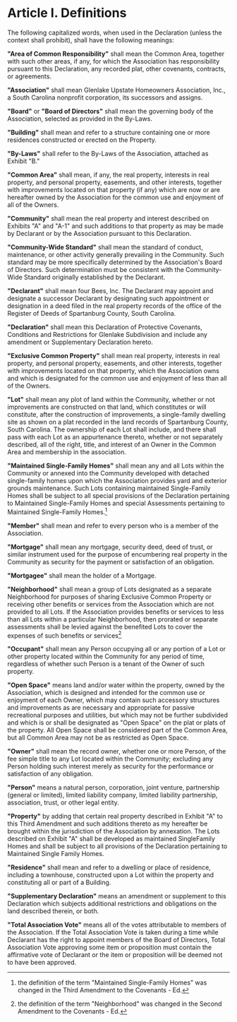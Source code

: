 # Article I. Definitions

The following capitalized words, when used in the Declaration (unless the context shall prohibit), shall have the following meanings:

**"Area of Common Responsibility"** shall mean the Common Area, together with such other areas, if any, for which the Association has responsibility pursuant to this Declaration, any recorded plat, other covenants, contracts, or agreements.

**"Association"** shall mean Glenlake Upstate Homeowners Association, Inc., a South Carolina nonprofit corporation, its successors and assigns.

**"Board"** or **"Board of Directors"** shall mean the governing body of the Association, selected as provided in the By-Laws.

**"Building"** shall mean and refer to a structure containing one or more residences constructed or erected on the Property.

**"By-Laws"** shall refer to the By-Laws of the Association, attached as Exhibit "B."

**"Common Area"** shall mean, if any, the real property, interests in real property, and personal property, easements, and other interests, together with improvements located on that property (if any) which are now or are hereafter owned by the Association for the common use and enjoyment of all of the Owners.

**"Community"** shall mean the real property and interest described on Exhibits "A" and "A-1" and such additions to that property as may be made by Declarant or by the Association pursuant to this Declaration.

**"Community-Wide Standard"** shall mean the standard of conduct, maintenance, or other activity generally prevailing in the Community. Such standard may be more specifically determined by the Association's Board of Directors. Such determination must be consistent with the Community-Wide Standard originally established by the Declarant.

**"Declarant"** shall mean four Bees, Inc. The Declarant may appoint and designate a successor Declarant by designating such appointment or designation in a deed filed in the real property records of the office of the Register of Deeds of Spartanburg County, South Carolina.

**"Declaration"** shall mean this Declaration of Protective Covenants, Conditions and Restrictions for Glenlake Subdivision and include any amendment or Supplementary Declaration hereto.

**"Exclusive Common Property"** shall mean real property, interests in real property, and personal property, easements, and other interests, together with improvements located on that property, which the Association owns and which is designated for the common use and enjoyment of less than all of the Owners.

**"Lot"** shall mean any plot of land within the Community, whether or not improvements are constructed on that land, which constitutes or will constitute, after the construction of improvements, a single-family dwelling site as shown on a plat recorded in the land records of Spartanburg County, South Carolina. The ownership of each Lot shall include, and there shall pass with each Lot as an appurtenance thereto, whether or not separately described, all of the right, title, and interest of an Owner in the Common Area and membership in the association.

**"Maintained Single-Family Homes"** shall mean any and all Lots within the Community or annexed into the Community developed with detached single-family homes upon which the Association provides yard and exterior grounds maintenance. Such Lots containing maintained Single-Family Homes shall be subject to all special provisions of the Declaration pertaining to Maintained Single-Family Homes and special Assessments pertaining to Maintained Single-Family Homes.[^1]

[^1]: the definition of the term "Maintained Single-Family Homes" was changed in the Third Amendment to the Covenants - Ed.

**"Member"** shall mean and refer to every person who is a member of the Association.

**"Mortgage"** shall mean any mortgage, security deed, deed of trust, or similar instrument used for the purpose of encumbering real property in the Community as security for the payment or satisfaction of an obligation.

**"Mortgagee"** shall mean the holder of a Mortgage.

**"Neighborhood"** shall mean a group of Lots designated as a separate Neighborhood for purposes of sharing Exclusive Common Property or receiving other benefits or services from the Association which are not provided to all Lots. If the Association provides benefits or services to less than all Lots within a particular Neighborhood, then prorated or separate assessments shall be levied against the benefited Lots to cover the expenses of such benefits or services[^2]

[^2]: the definition of the term "Neighborhood" was changed in the Second Amendment to the Covenants - Ed.

**"Occupant"** shall mean any Person occupying all or any portion of a Lot or other property located within the Community for any period of time, regardless of whether such Person is a tenant of the Owner of such property.

**"Open Space"** means land and/or water within the property, owned by the Association, which is designed and intended for the common use or enjoyment of each Owner, which may contain such accessory structures and improvements as are necessary and appropriate for passive recreational purposes and utilities, but which may not be further subdivided and which is or shall be designated as "Open Space" on the plat or plats of the property. All Open Space shall be considered part of the Common Area, but all Common Area may not be as restricted as Open Space.

**"Owner"** shall mean the record owner, whether one or more Person, of the fee simple title to any Lot located within the Community; excluding any Person holding such interest merely as security for the performance or satisfaction of any obligation.

**"Person"** means a natural person, corporation, joint venture, partnership (general or limited), limited liability company, limited liability partnership, association, trust, or other legal entity. 

**"Property"** by adding that certain real property described in Exhibit "A" to this Third Amendment and such additions thereto as my hereafter be brought within the jurisdiction of the Association by annexation. The Lots described on Exhibit "A" shall be developed as maintained SingleFamily Homes and shall be subject to all provisions of the Declaration pertaining to Maintained Single Family Homes.

**"Residence"** shall mean and refer to a dwelling or place of residence, including a townhouse, constructed upon a Lot within the property and constituting all or part of a Building.

**"Supplementary Declaration"** means an amendment or supplement to this Declaration which subjects additional restrictions and obligations on the land described therein, or both. 

**"Total Association Vote"** means all of the votes attributable to members of the Association. If the Total Association Vote is taken during a time while Declarant has the right to appoint members of the Board of Directors, Total Association Vote approving some item or proposition must contain the affirmative vote of Declarant or the item or proposition will be deemed not to have been approved.

